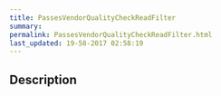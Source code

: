 ```yaml
---
title: PassesVendorQualityCheckReadFilter
summary: 
permalink: PassesVendorQualityCheckReadFilter.html
last_updated: 19-58-2017 02:58:19
---
```


## Description



